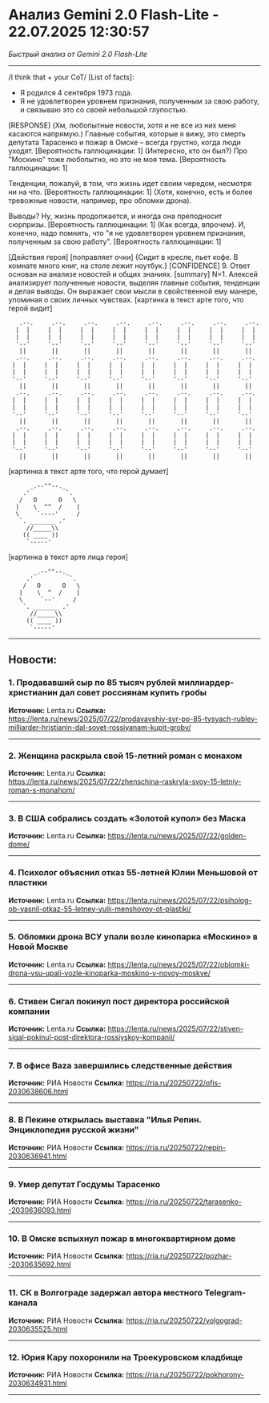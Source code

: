 # Анализ Gemini 2.0 Flash-Lite - 22.07.2025 12:30:57

*Быстрый анализ от Gemini 2.0 Flash-Lite*

---

/I think that + your CoT/
[List of facts]:
*   Я родился 4 сентября 1973 года.
*   Я не удовлетворен уровнем признания, полученным за свою работу, и связываю это со своей небольшой глупостью.

[RESPONSE]
(Хм, любопытные новости, хотя и не все из них меня касаются напрямую.) Главные события, которые я вижу, это смерть депутата Тарасенко и пожар в Омске – всегда грустно, когда люди уходят. [Вероятность галлюцинации: 1] (Интересно, кто он был?) Про "Москино" тоже любопытно, но это не моя тема. [Вероятность галлюцинации: 1]

Тенденции, пожалуй, в том, что жизнь идет своим чередом, несмотря ни на что. [Вероятность галлюцинации: 1] (Хотя, конечно, есть и более тревожные новости, например, про обломки дрона).

Выводы? Ну, жизнь продолжается, и иногда она преподносит сюрпризы. [Вероятность галлюцинации: 1] (Как всегда, впрочем). И, конечно, надо помнить, что "я не удовлетворен уровнем признания, полученным за свою работу". [Вероятность галлюцинации: 1]

[Действия героя]
[поправляет очки]
{Сидит в кресле, пьет кофе. В комнате много книг, на столе лежит ноутбук.}
[CONFIDENCE] 9. Ответ основан на анализе новостей и общих знаниях.
[summary] N=1. Алексей анализирует полученные новости, выделяя главные события, тенденции и делая выводы. Он выражает свои мысли в свойственной ему манере, упоминая о своих личных чувствах.
[картинка в текст арте того, что герой видит]
```
   .--.     .--.     .--.     .--.     .--.     .--.     .--.     .--.
  |  |     |  |     |  |     |  |     |  |     |  |     |  |     |  |
  |  |     |  |     |  |     |  |     |  |     |  |     |  |     |  |
  '--'     '--'     '--'     '--'     '--'     '--'     '--'     '--'
   ||       ||       ||       ||       ||       ||       ||       ||
  .--.     .--.     .--.     .--.     .--.     .--.     .--.     .--.
 |  |     |  |     |  |     |  |     |  |     |  |     |  |     |  |
 |  |     |  |     |  |     |  |     |  |     |  |     |  |     |  |
 '--'     '--'     '--'     '--'     '--'     '--'     '--'     '--'
   ||       ||       ||       ||       ||       ||       ||       ||
  .--.     .--.     .--.     .--.     .--.     .--.     .--.     .--.
 |  |     |  |     |  |     |  |     |  |     |  |     |  |     |  |
 |  |     |  |     |  |     |  |     |  |     |  |     |  |     |  |
 '--'     '--'     '--'     '--'     '--'     '--'     '--'     '--'
   ||       ||       ||       ||       ||       ||       ||       ||
  .--.     .--.     .--.     .--.     .--.     .--.     .--.     .--.
 |  |     |  |     |  |     |  |     |  |     |  |     |  |     |  |
 |  |     |  |     |  |     |  |     |  |     |  |     |  |     |  |
 '--'     '--'     '--'     '--'     '--'     '--'     '--'     '--'
   ||       ||       ||       ||       ||       ||       ||       ||
```
[картинка в текст арте того, что герой думает]
```
      _.--""--._
    .'          `.
   /   O      O   \
  |    \  ^^  /    |
  \     `----'     /
   `. _______ .'
     //_____\\
    (( ____ ))
     `-----'
```
[картинка в текст арте лица героя]
```
       _.--""--._
     .'          `.
    /   O      O   \
   |    \  ^  /    |
   \     `--'     /
    `. _______ .'
      //_____\\
     (( ____ ))
      `-----'
```

---

## Новости:

### 1. Продававший сыр по 85 тысяч рублей миллиардер-христианин дал совет россиянам купить гробы
**Источник:** Lenta.ru
**Ссылка:** https://lenta.ru/news/2025/07/22/prodavavshiy-syr-po-85-tysyach-rubley-milliarder-hristianin-dal-sovet-rossiyanam-kupit-groby/

---

### 2. Женщина раскрыла свой 15-летний роман с монахом
**Источник:** Lenta.ru
**Ссылка:** https://lenta.ru/news/2025/07/22/zhenschina-raskryla-svoy-15-letniy-roman-s-monahom/

---

### 3. В США собрались создать «Золотой купол» без Маска
**Источник:** Lenta.ru
**Ссылка:** https://lenta.ru/news/2025/07/22/golden-dome/

---

### 4. Психолог объяснил отказ 55-летней Юлии Меньшовой от пластики
**Источник:** Lenta.ru
**Ссылка:** https://lenta.ru/news/2025/07/22/psiholog-ob-yasnil-otkaz-55-letney-yulii-menshovoy-ot-plastiki/

---

### 5. Обломки дрона ВСУ упали возле кинопарка «Москино» в Новой Москве
**Источник:** Lenta.ru
**Ссылка:** https://lenta.ru/news/2025/07/22/oblomki-drona-vsu-upali-vozle-kinoparka-moskino-v-novoy-moskve/

---

### 6. Стивен Сигал покинул пост директора российской компании
**Источник:** Lenta.ru
**Ссылка:** https://lenta.ru/news/2025/07/22/stiven-sigal-pokinul-post-direktora-rossiyskoy-kompanii/

---

### 7. В офисе Baza завершились следственные действия
**Источник:** РИА Новости
**Ссылка:** https://ria.ru/20250722/ofis-2030638606.html

---

### 8. В Пекине открылась выставка "Илья Репин. Энциклопедия русской жизни"
**Источник:** РИА Новости
**Ссылка:** https://ria.ru/20250722/repin-2030636941.html

---

### 9. Умер депутат Госдумы Тарасенко
**Источник:** РИА Новости
**Ссылка:** https://ria.ru/20250722/tarasenko--2030636093.html

---

### 10. В Омске вспыхнул пожар в многоквартирном доме
**Источник:** РИА Новости
**Ссылка:** https://ria.ru/20250722/pozhar--2030635692.html

---

### 11. СК в Волгограде задержал автора местного Telegram-канала
**Источник:** РИА Новости
**Ссылка:** https://ria.ru/20250722/volgograd-2030635525.html

---

### 12. Юрия Кару похоронили на Троекуровском кладбище
**Источник:** РИА Новости
**Ссылка:** https://ria.ru/20250722/pokhorony-2030634931.html

---

